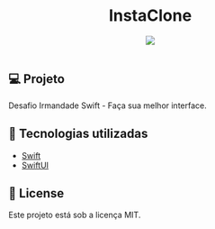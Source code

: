<h1 align="center">
InstaClone
</h1>

<div align="center">
  <img src="./gif/instaClone.gif"/>
 </div>

 </br>

## 💻 Projeto

Desafio Irmandade Swift - Faça sua melhor interface.

## 🚀 Tecnologias utilizadas

- [Swift](https://developer.apple.com/swift/)
- [SwiftUI](https://developer.apple.com/xcode/swiftui/)

## 📄 License

Este projeto está sob a licença MIT.
